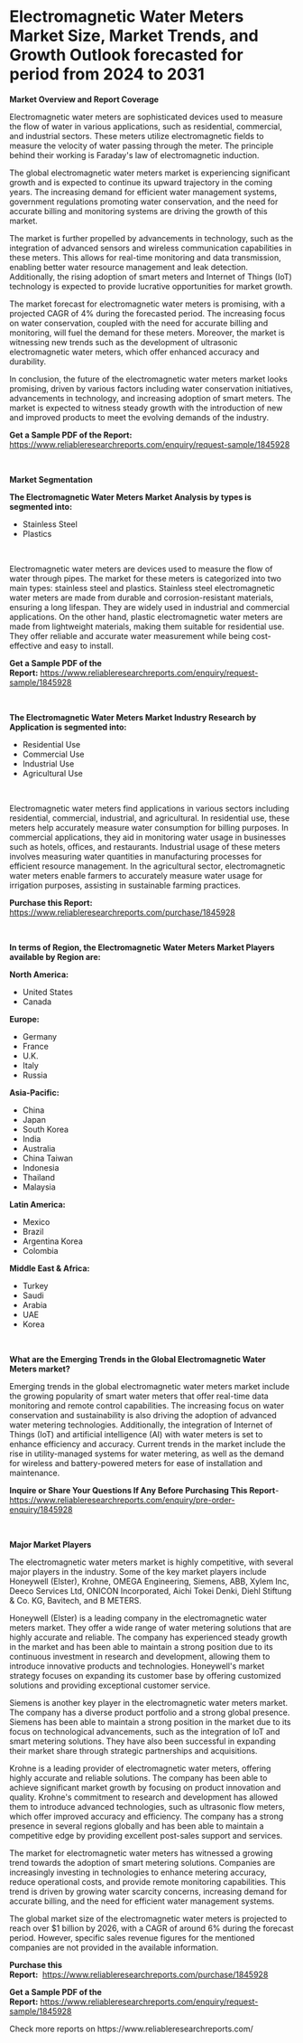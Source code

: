<p><h1>Electromagnetic Water Meters Market Size, Market Trends, and Growth Outlook forecasted for period from 2024 to 2031</h1></p><p><strong>Market Overview and Report Coverage</strong></p>
<p><p>Electromagnetic water meters are sophisticated devices used to measure the flow of water in various applications, such as residential, commercial, and industrial sectors. These meters utilize electromagnetic fields to measure the velocity of water passing through the meter. The principle behind their working is Faraday's law of electromagnetic induction.</p><p>The global electromagnetic water meters market is experiencing significant growth and is expected to continue its upward trajectory in the coming years. The increasing demand for efficient water management systems, government regulations promoting water conservation, and the need for accurate billing and monitoring systems are driving the growth of this market.</p><p>The market is further propelled by advancements in technology, such as the integration of advanced sensors and wireless communication capabilities in these meters. This allows for real-time monitoring and data transmission, enabling better water resource management and leak detection. Additionally, the rising adoption of smart meters and Internet of Things (IoT) technology is expected to provide lucrative opportunities for market growth.</p><p>The market forecast for electromagnetic water meters is promising, with a projected CAGR of 4% during the forecasted period. The increasing focus on water conservation, coupled with the need for accurate billing and monitoring, will fuel the demand for these meters. Moreover, the market is witnessing new trends such as the development of ultrasonic electromagnetic water meters, which offer enhanced accuracy and durability.</p><p>In conclusion, the future of the electromagnetic water meters market looks promising, driven by various factors including water conservation initiatives, advancements in technology, and increasing adoption of smart meters. The market is expected to witness steady growth with the introduction of new and improved products to meet the evolving demands of the industry.</p></p>
<p><strong>Get a Sample PDF of the Report:</strong> <a href="https://www.reliableresearchreports.com/enquiry/request-sample/1845928">https://www.reliableresearchreports.com/enquiry/request-sample/1845928</a></p>
<p>&nbsp;</p>
<p><strong>Market Segmentation</strong></p>
<p><strong>The Electromagnetic Water Meters Market Analysis by types is segmented into:</strong></p>
<p><ul><li>Stainless Steel</li><li>Plastics</li></ul></p>
<p>&nbsp;</p>
<p><p>Electromagnetic water meters are devices used to measure the flow of water through pipes. The market for these meters is categorized into two main types: stainless steel and plastics. Stainless steel electromagnetic water meters are made from durable and corrosion-resistant materials, ensuring a long lifespan. They are widely used in industrial and commercial applications. On the other hand, plastic electromagnetic water meters are made from lightweight materials, making them suitable for residential use. They offer reliable and accurate water measurement while being cost-effective and easy to install.</p></p>
<p><strong>Get a Sample PDF of the Report:</strong>&nbsp;<a href="https://www.reliableresearchreports.com/enquiry/request-sample/1845928">https://www.reliableresearchreports.com/enquiry/request-sample/1845928</a></p>
<p>&nbsp;</p>
<p><strong>The Electromagnetic Water Meters Market Industry Research by Application is segmented into:</strong></p>
<p><ul><li>Residential Use</li><li>Commercial Use</li><li>Industrial Use</li><li>Agricultural Use</li></ul></p>
<p>&nbsp;</p>
<p><p>Electromagnetic water meters find applications in various sectors including residential, commercial, industrial, and agricultural. In residential use, these meters help accurately measure water consumption for billing purposes. In commercial applications, they aid in monitoring water usage in businesses such as hotels, offices, and restaurants. Industrial usage of these meters involves measuring water quantities in manufacturing processes for efficient resource management. In the agricultural sector, electromagnetic water meters enable farmers to accurately measure water usage for irrigation purposes, assisting in sustainable farming practices.</p></p>
<p><strong>Purchase this Report:</strong>&nbsp; <a href="https://www.reliableresearchreports.com/purchase/1845928">https://www.reliableresearchreports.com/purchase/1845928</a></p>
<p>&nbsp;</p>
<p><strong>In terms of Region, the Electromagnetic Water Meters Market Players available by Region are:</strong></p>
<p>
    <p> <strong> North America: </strong>
        <ul>
            <li>United States</li>
            <li>Canada</li>
        </ul>
        </p> 
    <p> <strong> Europe: </strong>
        <ul>
            <li>Germany</li>
            <li>France</li>
            <li>U.K.</li>
            <li>Italy</li>
            <li>Russia</li>
        </ul>
        </p> 
    <p> <strong> Asia-Pacific: </strong>
        <ul>
            <li>China</li>
            <li>Japan</li>
            <li>South Korea</li>
            <li>India</li>
            <li>Australia</li>
            <li>China Taiwan</li>
            <li>Indonesia</li>
            <li>Thailand</li>
            <li>Malaysia</li>
        </ul>
        </p> 
    <p> <strong> Latin America: </strong>
        <ul>
            <li>Mexico</li>
            <li>Brazil</li>
            <li>Argentina Korea</li>
            <li>Colombia</li>
        </ul>
        </p> 
    <p> <strong> Middle East & Africa: </strong>
        <ul>
            <li>Turkey</li>
            <li>Saudi</li>
            <li>Arabia</li>
            <li>UAE</li>
            <li>Korea</li>
        </ul>
    </p>
    </p>
<p>&nbsp;</p>
<p><strong>What are the Emerging Trends in the Global Electromagnetic Water Meters market?</strong></p>
<p><p>Emerging trends in the global electromagnetic water meters market include the growing popularity of smart water meters that offer real-time data monitoring and remote control capabilities. The increasing focus on water conservation and sustainability is also driving the adoption of advanced water metering technologies. Additionally, the integration of Internet of Things (IoT) and artificial intelligence (AI) with water meters is set to enhance efficiency and accuracy. Current trends in the market include the rise in utility-managed systems for water metering, as well as the demand for wireless and battery-powered meters for ease of installation and maintenance.</p></p>
<p><strong>Inquire or Share Your Questions If Any Before Purchasing This Report</strong>- <a href="https://www.reliableresearchreports.com/enquiry/pre-order-enquiry/1845928">https://www.reliableresearchreports.com/enquiry/pre-order-enquiry/1845928</a></p>
<p>&nbsp;</p>
<p><strong>Major Market Players</strong></p>
<p><p>The electromagnetic water meters market is highly competitive, with several major players in the industry. Some of the key market players include Honeywell (Elster), Krohne, OMEGA Engineering, Siemens, ABB, Xylem Inc, Deeco Services Ltd, ONICON Incorporated, Aichi Tokei Denki, Diehl Stiftung & Co. KG, Bavitech, and B METERS.</p><p>Honeywell (Elster) is a leading company in the electromagnetic water meters market. They offer a wide range of water metering solutions that are highly accurate and reliable. The company has experienced steady growth in the market and has been able to maintain a strong position due to its continuous investment in research and development, allowing them to introduce innovative products and technologies. Honeywell's market strategy focuses on expanding its customer base by offering customized solutions and providing exceptional customer service.</p><p>Siemens is another key player in the electromagnetic water meters market. The company has a diverse product portfolio and a strong global presence. Siemens has been able to maintain a strong position in the market due to its focus on technological advancements, such as the integration of IoT and smart metering solutions. They have also been successful in expanding their market share through strategic partnerships and acquisitions.</p><p>Krohne is a leading provider of electromagnetic water meters, offering highly accurate and reliable solutions. The company has been able to achieve significant market growth by focusing on product innovation and quality. Krohne's commitment to research and development has allowed them to introduce advanced technologies, such as ultrasonic flow meters, which offer improved accuracy and efficiency. The company has a strong presence in several regions globally and has been able to maintain a competitive edge by providing excellent post-sales support and services.</p><p>The market for electromagnetic water meters has witnessed a growing trend towards the adoption of smart metering solutions. Companies are increasingly investing in technologies to enhance metering accuracy, reduce operational costs, and provide remote monitoring capabilities. This trend is driven by growing water scarcity concerns, increasing demand for accurate billing, and the need for efficient water management systems.</p><p>The global market size of the electromagnetic water meters is projected to reach over $1 billion by 2026, with a CAGR of around 6% during the forecast period. However, specific sales revenue figures for the mentioned companies are not provided in the available information.</p></p>
<p><strong>Purchase this Report:</strong>&nbsp;&nbsp;<a href="https://www.reliableresearchreports.com/purchase/1845928">https://www.reliableresearchreports.com/purchase/1845928</a></p>
<p></p>
<p><strong>Get a Sample PDF of the Report:</strong>&nbsp;<a href="https://www.reliableresearchreports.com/enquiry/request-sample/1845928">https://www.reliableresearchreports.com/enquiry/request-sample/1845928</a></p>
<p>Check more reports on https://www.reliableresearchreports.com/</p>
